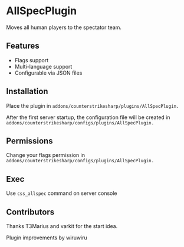 # AllSpecPlugin

Moves all human players to the spectator team.

## Features
- Flags support
- Multi-language support
- Configurable via JSON files

## Installation
Place the plugin in `addons/counterstrikesharp/plugins/AllSpecPlugin.`

After the first server startup, the configuration file will be created in `addons/counterstrikesharp/configs/plugins/AllSpecPlugin.`

## Permissions
Change your flags permission in `addons/counterstrikesharp/configs/plugins/AllSpecPlugin.`

## Exec

Use `css_allspec` command on server console

## Contributors

Thanks T3Marius and varkit for the start idea.

Plugin improvements by wiruwiru
